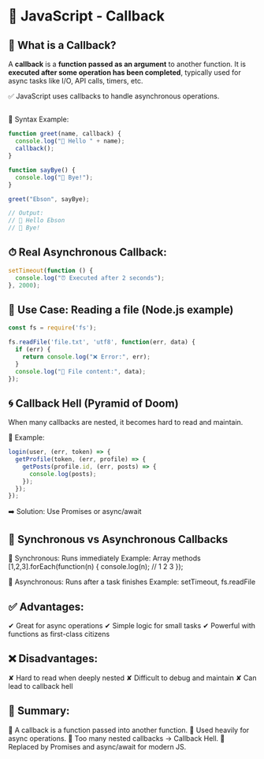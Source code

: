 # 📘 JavaScript - Callback

## 🧠 What is a Callback?

A **callback** is a **function passed as an argument** to another function.
It is **executed after some operation has been completed**, typically used for async tasks like I/O, API calls, timers, etc.

✅ JavaScript uses callbacks to handle asynchronous operations.

##
🧪 Syntax Example:
```js
function greet(name, callback) {
  console.log("👋 Hello " + name);
  callback();
}

function sayBye() {
  console.log("👋 Bye!");
}

greet("Ebson", sayBye);

// Output:
// 👋 Hello Ebson
// 👋 Bye!
```
## ⏱ Real Asynchronous Callback:
```js
setTimeout(function () {
  console.log("⏰ Executed after 2 seconds");
}, 2000);
```
## 🧩 Use Case: Reading a file (Node.js example)
```js
const fs = require('fs');

fs.readFile('file.txt', 'utf8', function(err, data) {
  if (err) {
    return console.log("❌ Error:", err);
  }
  console.log("📄 File content:", data);
});
```
## 🌀 Callback Hell (Pyramid of Doom)

When many callbacks are nested, it becomes hard to read and maintain.

📌 Example:
```js
login(user, (err, token) => {
  getProfile(token, (err, profile) => {
    getPosts(profile.id, (err, posts) => {
      console.log(posts);
    });
  });
});
```
➡️ Solution: Use Promises or async/await

## 🧠 Synchronous vs Asynchronous Callbacks

🔹 Synchronous: Runs immediately
   Example: Array methods
   [1,2,3].forEach(function(n) {
     console.log(n);  // 1 2 3
   });

🔹 Asynchronous: Runs after a task finishes
   Example: setTimeout, fs.readFile

## ✅ Advantages:
✔ Great for async operations
✔ Simple logic for small tasks
✔ Powerful with functions as first-class citizens

## ❌ Disadvantages:
✘ Hard to read when deeply nested
✘ Difficult to debug and maintain
✘ Can lead to callback hell

## 📍 Summary:

🔹 A callback is a function passed into another function.
🔹 Used heavily for async operations.
🔹 Too many nested callbacks → Callback Hell.
🔹 Replaced by Promises and async/await for modern JS.
